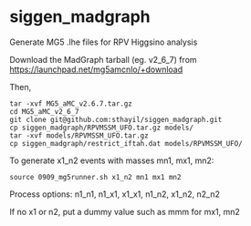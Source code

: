 # siggen_madgraph
Generate MG5 .lhe files for RPV Higgsino analysis 

Download the MadGraph tarball (eg. v2_6_7) from https://launchpad.net/mg5amcnlo/+download 

Then,
```
tar -xvf MG5_aMC_v2.6.7.tar.gz 
cd MG5_aMC_v2_6_7
git clone git@github.com:sthayil/siggen_madgraph.git
cp siggen_madgraph/RPVMSSM_UFO.tar.gz models/
tar -xvf models/RPVMSSM_UFO.tar.gz
cp siggen_madgraph/restrict_iftah.dat models/RPVMSSM_UFO/
```

To generate x1_n2 events with masses mn1, mx1, mn2:
```
source 0909_mg5runner.sh x1_n2 mn1 mx1 mn2
```
Process options: n1_n1, n1_x1, x1_x1, n1_n2, x1_n2, n2_n2

If no x1 or n2, put a dummy value such as mmm for mx1, mn2
